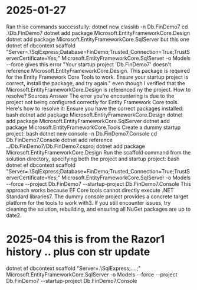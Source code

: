﻿# 2025-01-27  


Ran thise commands successfully:
dotnet new classlib -n Db.FinDemo7 cd .\Db.FinDemo7
dotnet add package Microsoft.EntityFrameworkCore.Design dotnet add package Microsoft.EntityFrameworkCore.SqlServer
but this one dotnet ef dbcontext scaffold "Server=.\SqlExpress;Database=FinDemo;Trusted_Connection=True;TrustServerCertificate=Yes;" Microsoft.EntityFrameworkCore.SqlServer -o Models --force
gives this error "Your startup project 'Db.FinDemo7' doesn't reference Microsoft.EntityFrameworkCore.Design. This package is required for the Entity Framework Core Tools to work. Ensure your startup project is correct, install the package, and try again."
even though I verified that the  Microsoft.EntityFrameworkCore.Design  is referenced ny the project.
How to resolve?
Sources
Answer
The error you're encountering is due to the project not being configured correctly for Entity Framework Core tools. Here's how to resolve it:
Ensure you have the correct packages installed:
bash
dotnet add package Microsoft.EntityFrameworkCore.Design
dotnet add package Microsoft.EntityFrameworkCore.SqlServer
dotnet add package Microsoft.EntityFrameworkCore.Tools
Create a dummy startup project:
bash
dotnet new console -n Db.FinDemo7.Console
cd Db.FinDemo7.Console
dotnet add reference ../Db.FinDemo7/Db.FinDemo7.csproj
dotnet add package Microsoft.EntityFrameworkCore.Design
Run the scaffold command from the solution directory, specifying both the project and startup project:
bash
dotnet ef dbcontext scaffold "Server=.\SqlExpress;Database=FinDemo;Trusted_Connection=True;TrustServerCertificate=Yes;" Microsoft.EntityFrameworkCore.SqlServer -o Models --force --project Db.FinDemo7 --startup-project Db.FinDemo7.Console
This approach works because EF Core tools cannot directly execute .NET Standard libraries7. The dummy console project provides a concrete target platform for the tools to work with3.
If you still encounter issues, try cleaning the solution, rebuilding, and ensuring all NuGet packages are up to date2.

# 2025-04 this is from the Razor1 history .. plus con str update
dotnet ef dbcontext scaffold "Server=.\SqlExpress;....;" Microsoft.EntityFrameworkCore.SqlServer -o Models --force --project Db.FinDemo7 --startup-project Db.FinDemo7.Console
